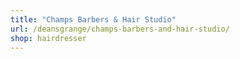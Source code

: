 ```yaml
---
title: "Champs Barbers & Hair Studio"
url: /deansgrange/champs-barbers-and-hair-studio/
shop: hairdresser
---
```

